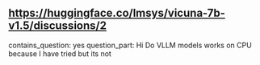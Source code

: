 ## https://huggingface.co/lmsys/vicuna-7b-v1.5/discussions/2

contains_question: yes
question_part: Hi Do VLLM models works on CPU because I have tried but its not